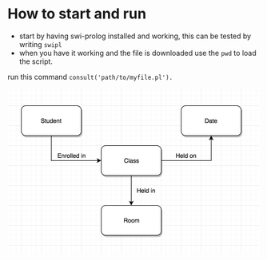 
# How to start and run

* start by having swi-prolog installed and working, this can be tested by writing `swipl`
* when you have it working and the file is downloaded use the `pwd` to load the script.

run this command
`consult('path/to/myfile.pl').`


![](Relationships.png)
